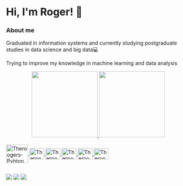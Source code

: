  # Hi, I'm Roger! :wave:

### About me
Graduated in information systems and currently studying postgraduate studies in data science and big data💻

Trying to improve my knowledge in machine learning and data analysis

<div align="center">
  <a href="https://github.com/theroogers">
  <img height="180em" src="https://github-readme-stats.vercel.app/api?username=theroogers&show_icons=true&theme=dark&include_all_commits=true&count_private=true"/>
  <img height="180em" src="https://github-readme-stats.vercel.app/api/top-langs/?username=theroogers&layout=compact&langs_count=7&theme=dark"/>
</div>
 <div style="display: inline_block"><br>
  <img align="center" alt="Theroogers-Pyhton" height="50" width="60" src="https://cdn.jsdelivr.net/gh/devicons/devicon/icons/python/python-original-wordmark.svg">
  <img align="center" alt="Theroogers-MySQL" height="30" width="40" src="https://cdn.jsdelivr.net/gh/devicons/devicon/icons/mysql/mysql-original.svg">
  <img align="center" alt="Theroogers-Flutter" height="30" width="40" src="https://cdn.jsdelivr.net/gh/devicons/devicon/icons/flutter/flutter-original.svg">
  <img align="center" alt="Theroogers-Dart" height="30" width="40" src="https://cdn.jsdelivr.net/gh/devicons/devicon/icons/dart/dart-plain-wordmark.svg">  
  <img align="center" alt="Theroogers-Android" height="30" width="40" src="https://cdn.jsdelivr.net/gh/devicons/devicon/icons/android/android-plain.svg">
  <img align="center" alt="Theroogers-Unity" height="30" width="40" src="https://cdn.jsdelivr.net/gh/devicons/devicon/icons/unity/unity-original.svg">
  
</div>

 ##
 
 <div> 
  <a href="https://www.linkedin.com/in/rogeraraujo04" target="_blank"><img src="https://img.shields.io/badge/LinkedIn-0077B5?style=for-the-badge&logo=linkedin&logoColor=white" target="_blank"></a>
  <a href="https://instagram.com/theroogers" target="_blank"><img src="https://img.shields.io/badge/-Instagram-%23E4405F?style=for-the-badge&logo=instagram&logoColor=white" target="_blank"></a>
  <a href = "mailto:theroogers@gmail.com"><img src="https://img.shields.io/badge/-Gmail-%23333?style=for-the-badge&logo=gmail&logoColor=white" target="_blank"></a> 
</div>
